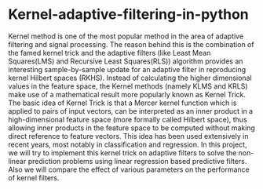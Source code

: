 # Kernel-adaptive-filtering-in-python
Kernel method is one of the most popular method in the area of adaptive filtering and signal
processing. The reason behind this is the combination of the famed kernel trick and the adaptive
filters (like Least Mean Squares(LMS) and Recursive Least Squares(RLS)) algorithm provides an
interesting sample-by-sample update for an adaptive filter in reproducing kernel Hilbert spaces
(RKHS). Instead of calculating the higher dimensional values in the feature space, the Kernel
methods (namely KLMS and KRLS) make use of a mathematical result more popularly known as
Kernel Trick. The basic idea of Kernel Trick is that a Mercer kernel function which is applied to
pairs of input vectors, can be interpreted as an inner product in a high-dimensional feature space
(more formally called Hilbert space), thus allowing inner products in the feature space to be
computed without making direct reference to feature vectors.
This idea has been used extensively in recent years, most notably in classification and regression. In
this project, we will try to implement this kernel trick on adaptive filters to solve the non-linear
prediction problems using linear regression based predictive filters. Also we will compare the effect
of various parameters on the performance of kernel filters.
